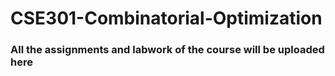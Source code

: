 # CSE301-Combinatorial-Optimization

### All the assignments and labwork of the course will be uploaded here
